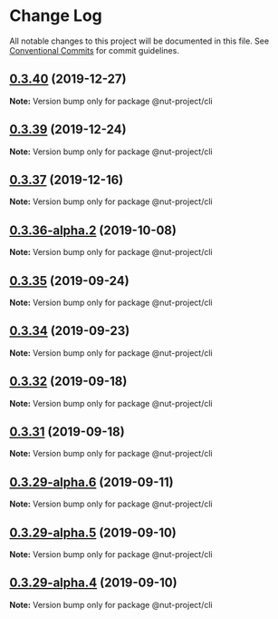 # Change Log

All notable changes to this project will be documented in this file.
See [Conventional Commits](https://conventionalcommits.org) for commit guidelines.

## [0.3.40](https://github.com/nut-project/nut/tree/master/packages/cli/compare/@nut-project/cli@0.3.39...@nut-project/cli@0.3.40) (2019-12-27)

**Note:** Version bump only for package @nut-project/cli





## [0.3.39](https://github.com/nut-project/nut/tree/master/packages/cli/compare/@nut-project/cli@0.3.38...@nut-project/cli@0.3.39) (2019-12-24)

**Note:** Version bump only for package @nut-project/cli





## [0.3.37](https://github.com/nut-project/nut/tree/master/packages/cli/compare/@nut-project/cli@0.3.36...@nut-project/cli@0.3.37) (2019-12-16)

**Note:** Version bump only for package @nut-project/cli





## [0.3.36-alpha.2](https://github.com/nut-project/nut/tree/master/packages/cli/compare/@nut-project/cli@0.3.36-alpha.1...@nut-project/cli@0.3.36-alpha.2) (2019-10-08)

**Note:** Version bump only for package @nut-project/cli





## [0.3.35](https://github.com/nut-project/nut/tree/master/packages/cli/compare/@nut-project/cli@0.3.34...@nut-project/cli@0.3.35) (2019-09-24)

**Note:** Version bump only for package @nut-project/cli





## [0.3.34](https://github.com/nut-project/nut/tree/master/packages/cli/compare/@nut-project/cli@0.3.33...@nut-project/cli@0.3.34) (2019-09-23)

**Note:** Version bump only for package @nut-project/cli





## [0.3.32](https://github.com/nut-project/nut/tree/master/packages/cli/compare/@nut-project/cli@0.3.31...@nut-project/cli@0.3.32) (2019-09-18)

**Note:** Version bump only for package @nut-project/cli





## [0.3.31](https://github.com/nut-project/nut/tree/master/packages/cli/compare/@nut-project/cli@0.3.30...@nut-project/cli@0.3.31) (2019-09-18)

**Note:** Version bump only for package @nut-project/cli





## [0.3.29-alpha.6](https://github.com/nut-project/nut/tree/master/packages/cli/compare/@nut-project/cli@0.3.29-alpha.5...@nut-project/cli@0.3.29-alpha.6) (2019-09-11)

**Note:** Version bump only for package @nut-project/cli





## [0.3.29-alpha.5](https://github.com/nut-project/nut/tree/master/packages/cli/compare/@nut-project/cli@0.3.29-alpha.4...@nut-project/cli@0.3.29-alpha.5) (2019-09-10)

**Note:** Version bump only for package @nut-project/cli





## [0.3.29-alpha.4](https://github.com/nut-project/nut/tree/master/packages/cli/compare/@nut-project/cli@0.3.29-alpha.3...@nut-project/cli@0.3.29-alpha.4) (2019-09-10)

**Note:** Version bump only for package @nut-project/cli
